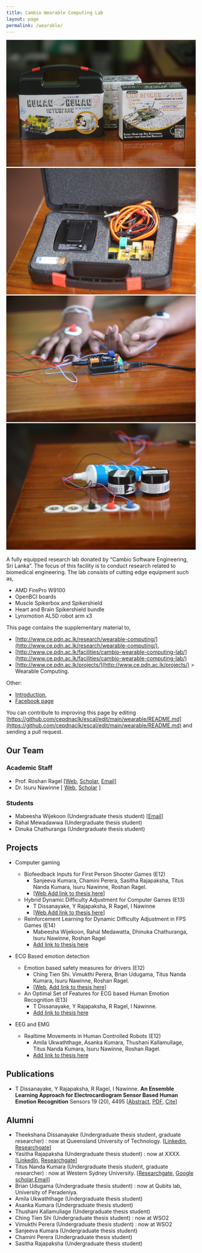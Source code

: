 ```yaml
---
title: Cambio Wearable Computing Lab
layout: page
permalink: /wearable/
---
```


<!-- Cambio Wearable Computing Lab -->

<div class="container">
    <div class="row">
        <div class="col-3">
            <img class="img-fluid" src="img/1.jpg">
        </div>
        <div class="col-3">
            <img class="img-fluid" src="img/2.jpg">
        </div>
        <div class="col-3">
            <img class="img-fluid" src="img/3.jpg">
        </div>
        <div class="col-3">
            <img class="img-fluid" src="img/4.jpg">
        </div>
    </div>
</div>

A fully equipped research lab donated by “Cambio Software Engineering, Sri Lanka”. The focus of this facility is to conduct research related to biomedical engineering. The lab consists of cutting edge equipment such as,
- AMD FirePro W9100
- OpenBCI boards
- Muscle Spikerbox and Spikershield
- Heart and Brain Spikershield bundle
- Lynxmotion AL5D robot arm x3


This page contains the supplementary material to,
- [http://www.ce.pdn.ac.lk/research/wearable-computing/](http://www.ce.pdn.ac.lk/research/wearable-computing/),
- [http://www.ce.pdn.ac.lk/facilities/cambio-wearable-computing-lab/](http://www.ce.pdn.ac.lk/facilities/cambio-wearable-computing-lab/)
- [http://www.ce.pdn.ac.lk/projects/](http://www.ce.pdn.ac.lk/projects/) > Wearable Computing.


Other:
- [Introduction](./cambio-lab-intro.pdf),
- [Facebook page](https://www.facebook.com/CambioWearableComputing/)

You can contribute to improving this page by editing [https://github.com/cepdnaclk/escal/edit/main/wearable/README.md](https://github.com/cepdnaclk/escal/edit/main/wearable/README.md) and sending a pull request.


## Our Team

### Academic Staff
* Prof. Roshan Ragel [[Web](http://www.ce.pdn.ac.lk/academic-staff/roshan-g-ragel/), [Scholar](https://scholar.google.com/citations?hl=en&user=UTYj8usAAAAJ), [Email](mailto:roshanr@eng.pdn.ac.lk)]
* Dr. Isuru Nawinne [ [Web](http://www.ce.pdn.ac.lk/academic-staff/isuru-nawinne/),  [Scholar](https://scholar.google.com/citations?hl=en&user=8qqGvuwAAAAJ) ]

### Students
* Mabeesha Wijekoon (Undergraduate thesis student) [[Email](mailto:mabeesha.wijekoon@eng.pdn.ac.lk)]
* Rahal Mewadawwa (Undergraduate thesis student)
* Dinuka Chathuranga (Undergraduate thesis student)

## Projects

* Computer gaming
    * Biofeedback Inputs for First Person Shooter Games (E12)
        * Sanjeeva Kumara, Chamini Perera, Sasitha Rajapaksha, Titus Nanda Kumara, Isuru Nawinne, Roshan Ragel.
        * [[Web](http://www.ce.pdn.ac.lk/project/biofeedback-inputs-for-first-person-shooter-games/),[Add link to thesis here](/)]
    * Hybrid Dynamic Difficulty Adjustment for Computer Games (E13)
        * T Dissanayake, Y Rajapaksha, R Ragel, I Nawinne
        * [[Web](http://www.ce.pdn.ac.lk/project/neuro-fuzzy-dynamic-difficulty-adjustment-for-computer-games/),[Add link to thesis here](/)]
    * Reinforcement Learning for Dynamic Difficulty Adjustment in FPS Games (E14)
        * Mabeesha Wijekoon, Rahal Medawatta, Dhinuka Chathuranga, Isuru Nawinne, Roshan Ragel
        * [Add link to thesis here](/)

* ECG Based emotion detection
    * Emotion based safety measures for drivers (E12)
        * Ching Tien Shi. Vimukthi Perera, Brian Udugama, Titus Nanda Kumara, Isuru Nawinne, Roshan Ragel.
        * [[Web](http://www.ce.pdn.ac.lk/project/emotion-based-safety-measures-for-drivers/), [Add link to thesis here](/)]
    * An Optimal Set of Features for ECG based Human Emotion Recognition (E13)
        * T Dissanayake, Y Rajapaksha, R Ragel, I Nawinne.
        * [Add link to thesis here](/)

* EEG and EMG
    * Realtime Movements in Human Controlled Robots (E12)
        * Amila Ukwaththage, Asanka Kumara, Thushani Kallamullage, Titus Nanda Kumara, Isuru Nawinne, Roshan Ragel.
        * [Add link to thesis here](/)


## Publications

* T Dissanayake, Y Rajapaksha, R Ragel, I Nawinne. **An Ensemble Learning Approach for Electrocardiogram Sensor Based Human Emotion Recognition** Sensors 19 (20), 4495 [[Abstract](https://www.mdpi.com/1424-8220/19/20/4495), [PDF](https://www.mdpi.com/1424-8220/19/20/4495/pdf), [Cite](https://www.mdpi.com/1424-8220/19/20/4495#cite)]


## Alumni

* Theekshana Dissanayake (Undergraduate thesis student, graduate researcher) : now at Queensland University of Technology. [[Linkedin](https://www.linkedin.com/in/thekzn), [Researchgate](https://www.researchgate.net/profile/Theekshana_Dissanayake)]
* Yasitha Rajapaksha (Undergraduate thesis student) : now at XXXX. [[LinkedIn](https://www.linkedin.com/in/yasitha-rajapaksha/), [Researchgate](https://www.researchgate.net/profile/Yasitha_Rajapaksha)]
* Titus Nanda Kumara (Undergraduate thesis student, graduate researcher) : now at Western Sydney University. [[Researchgate](https://www.researchgate.net/profile/Titus_Nanda_Kumara), [Google scholar](https://scholar.google.com/citations?user=9BrdpSYAAAAJ&hl=nl),[Email](mailto:titus.nandakumara@gmail.com)]
* Brian Udugama (Undergraduate thesis student) : now at Qubits lab, University of Peradeniya.
* Amila Ukwaththage (Undergraduate thesis student)
* Asanka Kumara (Undergraduate thesis student)
* Thushani Kallamullage (Undergraduate thesis student)
* Ching Tien Shi (Undergraduate thesis student) : now at WSO2
* Vimukthi Perera (Undergraduate thesis student) : now at WSO2
* Sanjeeva Kumara (Undergraduate thesis student)
* Chamini Perera (Undergraduate thesis student)
* Sasitha Rajapaksha (Undergraduate thesis student)
